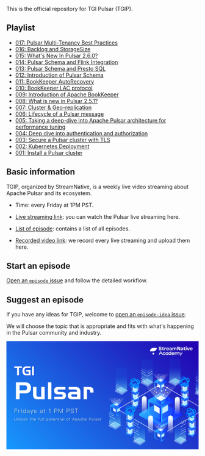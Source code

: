 This is the official repository for TGI Pulsar (TGIP).

## Playlist

- [017: Pulsar Multi-Tenancy Best Practices](https://github.com/streamnative/tgip/blob/master/episodes/017/README.md)
- [016: Backlog and StorageSize](https://github.com/streamnative/tgip/blob/master/episodes/016/README.md)
- [015: What's New In Pulsar 2.6.0?](https://github.com/streamnative/tgip/blob/master/episodes/015/README.md)
- [014: Pulsar Schema and Flink Integration](https://github.com/streamnative/tgip/blob/master/episodes/014/README.md)
- [013: Pulsar Schema and Presto SQL](https://github.com/streamnative/tgip/blob/master/episodes/013/README.md)
- [012: Introduction of Pulsar Schema](https://github.com/streamnative/tgip/blob/master/episodes/012/README.md)
- [011: BookKeeper AutoRecovery](https://github.com/streamnative/tgip/blob/master/episodes/011/README.md)
- [010: BookKeeper LAC protocol](https://github.com/streamnative/tgip/blob/master/episodes/010/README.md)
- [009: Introduction of Apache BookKeeper](https://github.com/streamnative/tgip/blob/master/episodes/009/README.md)
- [008: What is new in Pulsar 2.5.1?](https://github.com/streamnative/tgip/blob/master/episodes/008/README.md)
- [007: Cluster & Geo-replication](https://github.com/streamnative/tgip/blob/master/episodes/007/README.md)
- [006: Lifecycle of a Pulsar message](https://github.com/streamnative/tgip/blob/master/episodes/006/README.md)
- [005: Taking a deep-dive into Apache Pulsar architecture for performance tuning](https://github.com/streamnative/tgip/blob/master/episodes/005/README.md)
- [004: Deep dive into authentication and authorization](https://github.com/streamnative/tgip/blob/master/episodes/004/README.md)
- [003: Secure a Pulsar cluster with TLS](https://github.com/streamnative/tgip/blob/master/episodes/003/README.md)
- [002: Kubernetes Deployment](https://github.com/streamnative/tgip/blob/master/episodes/002/README.md)
- [001: Install a Pulsar cluster](https://github.com/streamnative/tgip/blob/master/episodes/001/README.md)

## Basic information

TGIP, organized by StreamNative, is a weekly live video streaming about Apache Pulsar and its ecosystem.

* Time: every Friday at 1PM PST.

* [Live streaming link](https://www.youtube.com/channel/UCywxUI5HlIyc0VEKYR4X9Pg/live): you can watch the Pulsar live streaming here. 

* [List of episode](playlist.md): contains a list of all episodes.

* [Recorded video link](https://www.youtube.com/channel/UCywxUI5HlIyc0VEKYR4X9Pg?view_as=subscriber): we record every live streaming and upload them here.

## Start an episode

[Open an `episode` issue](https://github.com/streamnative/tgip/issues/new/choose) and follow the detailed workflow.

## Suggest an episode 

If you have any ideas for TGIP, welcome to [open an `episode-idea` issue](https://github.com/streamnative/tgip/issues/new/choose).

We will choose the topic that is appropriate and fits with what's happening in the Pulsar community and industry.

![](image/cover.jpg)
